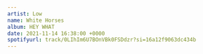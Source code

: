 ```yaml
---
artist: Low
name: White Horses
album: HEY WHAT
date: 2021-11-14 16:38:00 +0000
spotifyurl: track/0LIhIm6U7BOnVBk0FSDdzr?si=16a12f9063dc434b
---
```

